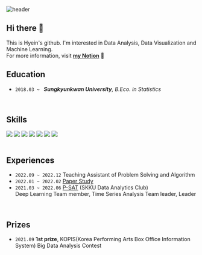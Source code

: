 ![header](https://capsule-render.vercel.app/api?type=waving&color=CED8F6&height=200&section=header&text=Hyein's%20GitHub%20&fontSize=40)
## Hi there 👋     
This is Hyein's github. I'm interested in Data Analysis, Data Visualization and Machine Learning.   
For more information, visit **[my Notion](https://sideways-capacity-71f.notion.site/Ju-Hyein-f3aab9b81587434f97261715aedf17f3)** 💌
<br>

## Education   
- `2018.03 ~ `   ***Sungkyunkwan University**, B.Eco. in Statistics*
<br>

## Skills    
<img src="https://img.shields.io/badge/R-276DC3?style=flat&logo=R&logoColor=white" /> <img src="https://img.shields.io/badge/RStudio-75AADB?style=flat&logo=RStudio&logoColor=white" /> <img src="https://img.shields.io/badge/Python-3776AB?style=flat&logo=Python&logoColor=white" /> <img src="https://img.shields.io/badge/Jupyter-F37626?style=flat&logo=Jupyter&logoColor=white" /> <img src="https://img.shields.io/badge/MySQL-4479A1?style=flat&logo=MySQL&logoColor=white" />  <img src="https://img.shields.io/badge/Tableau-E97627?style=flat&logo=Tableau&logoColor=white"/> <img src="https://img.shields.io/badge/-QGIS-brightgreen?style=flat&logo=Qgis&logoColor=white"/>
<br>
<br>

## Experiences    
- `2022.09 ~ 2022.12` Teaching Assistant of Problem Solving and Algorithm
- `2022.01 ~ 2022.02` [Paper Study](https://github.com/juhyein/2022_Winter_Paper_Study)
- `2021.03 ~ 2022.06` [P-SAT](https://github.com/P-Sat) (SKKU Data Analytics Club)    
Deep Learning Team member, Time Series Analysis Team leader, Leader
<br>

## Prizes   
- ```2021.09``` **1st prize**, KOPIS(Korea Performing Arts Box Office Information System) Big Data Analysis Contest

<br>

